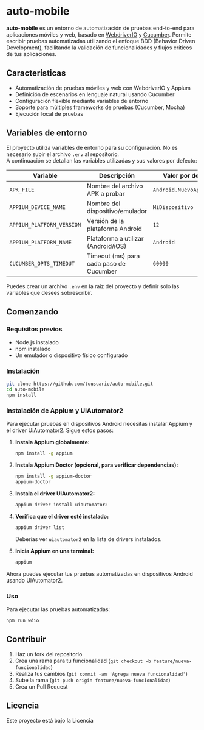 # auto-mobile

**auto-mobile** es un entorno de automatización de pruebas end-to-end para aplicaciones móviles y web, basado en [WebdriverIO](https://webdriver.io/) y [Cucumber](https://cucumber.io/). Permite escribir pruebas automatizadas utilizando el enfoque BDD (Behavior Driven Development), facilitando la validación de funcionalidades y flujos críticos de tus aplicaciones.

## Características

- Automatización de pruebas móviles y web con WebdriverIO y Appium
- Definición de escenarios en lenguaje natural usando Cucumber
- Configuración flexible mediante variables de entorno
- Soporte para múltiples frameworks de pruebas (Cucumber, Mocha)
- Ejecución local de pruebas

## Variables de entorno

El proyecto utiliza variables de entorno para su configuración. No es necesario subir el archivo `.env` al repositorio.  
A continuación se detallan las variables utilizadas y sus valores por defecto:

| Variable                   | Descripción                                         | Valor por defecto                |
|----------------------------|-----------------------------------------------------|----------------------------------|
| `APK_FILE`                 | Nombre del archivo APK a probar                     | `Android.NuevoAppium.apk`        |
| `APPIUM_DEVICE_NAME`       | Nombre del dispositivo/emulador                     | `MiDispositivo`                  |
| `APPIUM_PLATFORM_VERSION`  | Versión de la plataforma Android                    | `12`                             |
| `APPIUM_PLATFORM_NAME`     | Plataforma a utilizar (Android/iOS)                 | `Android`                        |
| `CUCUMBER_OPTS_TIMEOUT`    | Timeout (ms) para cada paso de Cucumber             | `60000`                          |

Puedes crear un archivo `.env` en la raíz del proyecto y definir solo las variables que desees sobrescribir.

## Comenzando

### Requisitos previos

- Node.js instalado
- npm instalado
- Un emulador o dispositivo físico configurado

### Instalación

```sh
git clone https://github.com/tuusuario/auto-mobile.git
cd auto-mobile
npm install
```

### Instalación de Appium y UiAutomator2

Para ejecutar pruebas en dispositivos Android necesitas instalar Appium y el driver UiAutomator2. Sigue estos pasos:

1. **Instala Appium globalmente:**

    ```sh
    npm install -g appium
    ```

2. **Instala Appium Doctor (opcional, para verificar dependencias):**

    ```sh
    npm install -g appium-doctor
    appium-doctor
    ```

3. **Instala el driver UiAutomator2:**

    ```sh
    appium driver install uiautomator2
    ```

4. **Verifica que el driver esté instalado:**

    ```sh
    appium driver list
    ```

    Deberías ver `uiautomator2` en la lista de drivers instalados.

5. **Inicia Appium en una terminal:**

    ```sh
    appium
    ```

Ahora puedes ejecutar tus pruebas automatizadas en dispositivos Android usando UiAutomator2.

### Uso

Para ejecutar las pruebas automatizadas:

```sh
npm run wdio
```

## Contribuir

1. Haz un fork del repositorio
2. Crea una rama para tu funcionalidad (`git checkout -b feature/nueva-funcionalidad`)
3. Realiza tus cambios (`git commit -am 'Agrega nueva funcionalidad'`)
4. Sube la rama (`git push origin feature/nueva-funcionalidad`)
5. Crea un Pull Request

## Licencia

Este proyecto está bajo la Licencia
